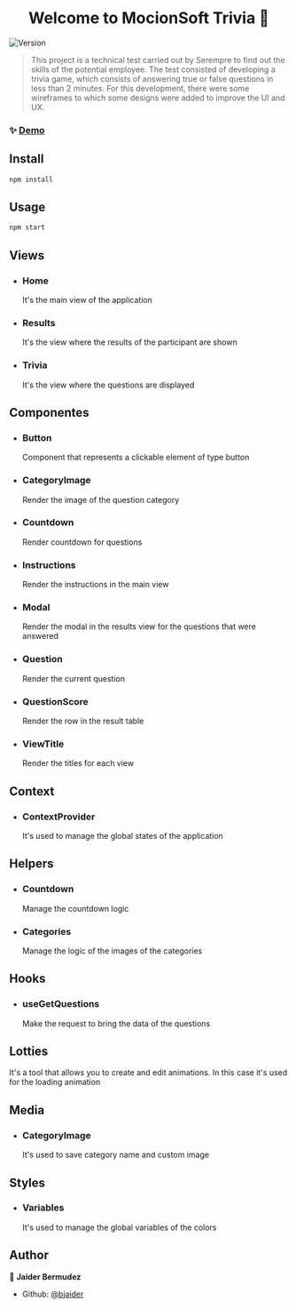 <h1 align="center">Welcome to MocionSoft Trivia 👋</h1>
<p>
  <img alt="Version" src="https://img.shields.io/badge/version-0.1.0-blue.svg?cacheSeconds=2592000" />
</p>

> This project is a technical test carried out by Serempre to find out the skills of the potential employee. The test consisted of developing a trivia game, which consists of answering true or false questions in less than 2 minutes. For this development, there were some wireframes to which some designs were added to improve the UI and UX.

### ✨ [Demo](https://mocionsoft-trivia.netlify.app/)

## Install

```sh
npm install
```

## Usage

```sh
npm start
```
## Views
- ### Home
   It's the main view of the application
- ### Results
   It's the view where the results of the participant are shown
- ### Trivia
   It's the view where the questions are displayed
## Componentes
- ### Button
   Component that represents a clickable element of type button
- ### CategoryImage
   Render the image of the question category
- ### Countdown
   Render countdown for questions
- ### Instructions
   Render the instructions in the main view
- ### Modal
   Render the modal in the results view for the questions that were answered
- ### Question
   Render the current question
- ### QuestionScore
   Render the row in the result table
- ### ViewTitle
   Render the titles for each view
## Context
- ### ContextProvider
   It's used to manage the global states of the application
## Helpers
- ### Countdown
   Manage the countdown logic
- ### Categories
   Manage the logic of the images of the categories
## Hooks
- ### useGetQuestions
   Make the request to bring the data of the questions
## Lotties
   It's a tool that allows you to create and edit animations. In this case it's used for the loading animation
## Media
- ### CategoryImage
   It's used to save category name and custom image
## Styles
- ### Variables
   It's used to manage the global variables of the colors

## Author

👤 **Jaider Bermudez**

* Github: [@bjaider](https://github.com/bjaider)

